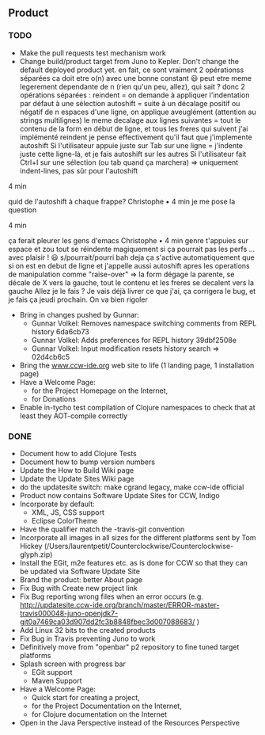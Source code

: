 ## Product

### TODO

- Make the pull requests test mechanism work
- Change build/product target from Juno to Kepler. Don't change the default deployed product yet.
en fait, ce sont vraiment 2 opérationss séparées
ca doit etre o(n) avec une bonne constant 😃
peut etre meme legerement dependante de n (rien qu'un peu, allez), qui sait ?
donc 2 opérations séparées :
reindent = on demande à appliquer l'indentation par défaut à une sélection
autoshift = suite à un décalage positif ou négatif de n espaces d'une ligne, on applique aveuglément (attention au strings multilignes) le meme decalage aux lignes suivantes = tout le contenu de la form en début de ligne, et tous les freres qui suivent
j'ai implémenté reindent
je pense effectivement qu'il faut que j'implemente autoshift
Si l'utilisateur appuie juste sur Tab sur une ligne = j'indente juste cette ligne-là, et je fais autoshift sur les autres
Si l'utilisateur fait Ctrl+I sur une sélection (ou tab quand ça marchera) => uniquement indent-lines, pas sûr pour l'autoshift

4 min


quid de l'autoshift à chaque frappe?
Christophe • 4 min
je me pose la question

4 min


ça ferait pleurer les gens d'emacs
Christophe • 4 min
genre t'appuies sur espace et zou tout se réindente magiquement
si ça pourrait pas les perfs ... avec plaisir ! 😃
s/pourrait/pourri
bah deja ça s'active automatiquement que si on est en debut de ligne
et j'appelle aussi autoshift apres les operations de manipulation comme "raise-over" => la form dégage la parente, se décale de X vers la gauche, tout le contenu et les freres se decalent vers la gauche
Allez je le fais ?
Je vais déjà livrer ce que j'ai, ça corrigera le bug, et je fais ça jeudi prochain. On va bien rigoler
- Bring in changes pushed by Gunnar:
  - Gunnar Volkel: Removes namespace switching comments from REPL history 6da6cb73
  - Gunnar Volkel: Adds preferences for REPL history 39dbf2508e
  - Gunnar Volkel: Input modification resets history search => 02d4cb6c5
- Bring the www.ccw-ide.org web site to life (1 landing page, 1 installation page)
- Have a Welcome Page: 
  - for the Project Homepage on the Internet, 
  - for Donations
- Enable in-tycho test compilation of Clojure namespaces to check that at least they AOT-compile correctly

### DONE

- Document how to add Clojure Tests
- Document how to bump version numbers
- Update the How to Build Wiki page
- Update the Update Sites Wiki page
- do the updatesite switch: make cgrand legacy, make ccw-ide official
- Product now contains Software Update Sites for CCW, Indigo
- Incorporate by default:
  - XML, JS, CSS support
  - Eclipse ColorTheme
- Have the qualifier match the <branch>-travis<build>-git<sha1> convention 
- Incorporate all images in all sizes for the different platforms sent by Tom Hickey (/Users/laurentpetit/Counterclockwise/Counterclockwise-glyph.zip)
- Install the EGit, m2e features etc. as is done for CCW so that they can be updated via Software Update Site
- Brand the product: better About page
- Fix Bug with Create new project link
- Fix Bug reporting wrong files when an error occurs (e.g. http://updatesite.ccw-ide.org/branch/master/ERROR-master-travis000048-juno-openjdk7-git0a7469ca03d907dd2fc3b8848fbec3d007088683/ )
- Add Linux 32 bits to the created products
- Fix Bug in Travis preventing Juno to work
- Definitively move from "openbar" p2 repository to fine tuned target platforms
- Splash screen with progress bar
  - EGit support
  - Maven Support
- Have a Welcome Page: 
  - Quick start for creating a project, 
  - for the Project Documentation on the Internet, 
  - for Clojure documentation on the Internet
 - Open in the Java Perspective instead of the Resources Perspective
